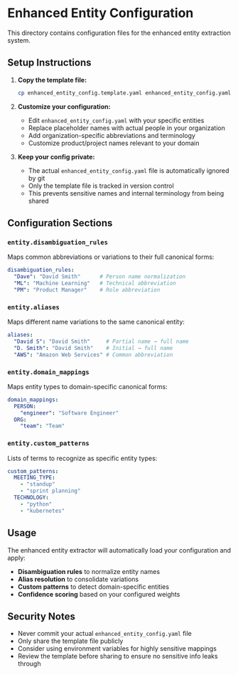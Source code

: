 # Enhanced Entity Configuration

This directory contains configuration files for the enhanced entity extraction system.

## Setup Instructions

1. **Copy the template file:**
   ```bash
   cp enhanced_entity_config.template.yaml enhanced_entity_config.yaml
   ```

2. **Customize your configuration:**
   - Edit `enhanced_entity_config.yaml` with your specific entities
   - Replace placeholder names with actual people in your organization
   - Add organization-specific abbreviations and terminology  
   - Customize product/project names relevant to your domain

3. **Keep your config private:**
   - The actual `enhanced_entity_config.yaml` file is automatically ignored by git
   - Only the template file is tracked in version control
   - This prevents sensitive names and internal terminology from being shared

## Configuration Sections

### `entity.disambiguation_rules`
Maps common abbreviations or variations to their full canonical forms:
```yaml
disambiguation_rules:
  "Dave": "David Smith"      # Person name normalization
  "ML": "Machine Learning"   # Technical abbreviation
  "PM": "Product Manager"    # Role abbreviation
```

### `entity.aliases`  
Maps different name variations to the same canonical entity:
```yaml
aliases:
  "David S": "David Smith"     # Partial name → full name
  "D. Smith": "David Smith"    # Initial → full name
  "AWS": "Amazon Web Services" # Common abbreviation
```

### `entity.domain_mappings`
Maps entity types to domain-specific canonical forms:
```yaml
domain_mappings:
  PERSON:
    "engineer": "Software Engineer"
  ORG:
    "team": "Team"
```

### `entity.custom_patterns`
Lists of terms to recognize as specific entity types:
```yaml
custom_patterns:
  MEETING_TYPE:
    - "standup"
    - "sprint planning"
  TECHNOLOGY:
    - "python"
    - "kubernetes"
```

## Usage

The enhanced entity extractor will automatically load your configuration and apply:
- **Disambiguation rules** to normalize entity names
- **Alias resolution** to consolidate variations  
- **Custom patterns** to detect domain-specific entities
- **Confidence scoring** based on your configured weights

## Security Notes

- Never commit your actual `enhanced_entity_config.yaml` file
- Only share the template file publicly
- Consider using environment variables for highly sensitive mappings
- Review the template before sharing to ensure no sensitive info leaks through 